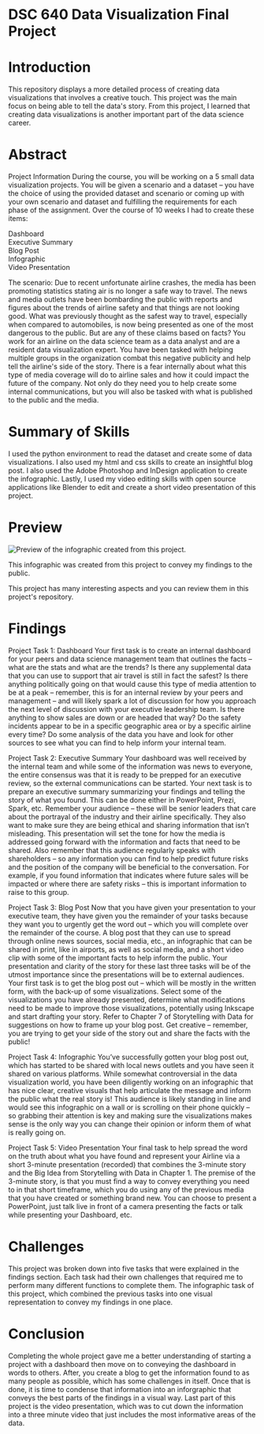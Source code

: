 # DSC 640 Data Visualization Final Project



# Introduction
This repository displays a more detailed process of creating data visualizations that involves a creative touch. This project was the main focus on being able to tell the data's story. From this project, I learned that creating data visualizations is another important part of the data science career. 



# Abstract
Project Information  During the course, you will be working on a 5 small data visualization projects. You will be given a scenario and a dataset – you have the choice of using the provided dataset and scenario or coming up with your own scenario and dataset and fulfilling the requirements for each phase of the assignment. Over the course of 10 weeks I had to create these items:      

  Dashboard    
  Executive Summary      
  Blog Post     
  Infographic     
  Video Presentation
  
The scenario:  Due to recent unfortunate airline crashes, the media has been promoting statistics stating air is no longer a safe way to travel. The news and media outlets have been bombarding the public with reports and figures about the trends of airline safety and that things are not looking good. What was previously thought as the safest way to travel, especially when compared to automobiles, is now being presented as one of the most dangerous to the public. But are any of these claims based on facts?  You work for an airline on the data science team as a data analyst and are a resident data visualization expert. You have been tasked with helping multiple groups in the organization combat this negative publicity and help tell the airline's side of the story. There is a fear internally about what this type of media coverage will do to airline sales and how it could impact the future of the company. Not only do they need you to help create some internal communications, but you will also be tasked with what is published to the public and the media.  



# Summary of Skills
I used the python environment to read the dataset and create some of data visualizations. I also used my html and css skills to create an insightful blog post. I also used the Adobe Photoshop and InDesign application to create the infographic. Lastly, I used my video editing skills with open source applications like Blender to edit and create a short video presentation of this project.



# Preview

![Preview of the infographic created from this project.](https://github.com/micgonzalez/DSC640-Summer-2020-Course-Project/blob/master/dsc640_infographic.png)

This infographic was created from this project to convey my findings to the public.

This project has many interesting aspects and you can review them in this project's repository.



# Findings
Project Task 1:  Dashboard  Your first task is to create an internal dashboard for your peers and data science management team that outlines the facts – what are the stats and what are the trends? Is there any supplemental data that you can use to support that air travel is still in fact the safest? Is there anything politically going on that would cause this type of media attention to be at a peak – remember, this is for an internal review by your peers and management – and will likely spark a lot of discussion for how you approach the next level of discussion with your executive leadership team. Is there anything to show sales are down or are headed that way? Do the safety incidents appear to be in a specific geographic area or by a specific airline every time? Do some analysis of the data you have and look for other sources to see what you can find to help inform your internal team.  

Project Task 2:  Executive Summary  Your dashboard was well received by the internal team and while some of the information was news to everyone, the entire consensus was that it is ready to be prepped for an executive review, so the external communications can be started. Your next task is to prepare an executive summary summarizing your findings and telling the story of what you found. This can be done either in PowerPoint, Prezi, Spark, etc.  Remember your audience – these will be senior leaders that care about the portrayal of the industry and their airline specifically. They also want to make sure they are being ethical and sharing information that isn’t misleading. This presentation will set the tone for how the media is addressed going forward with the information and facts that need to be shared. Also remember that this audience regularly speaks with shareholders – so any information you can find to help predict future risks and the position of the company will be beneficial to the conversation. For example, if you found information that indicates where future sales will be impacted or where there are safety risks – this is important information to raise to this group.  

Project Task 3:  Blog Post  Now that you have given your presentation to your executive team, they have given you the remainder of your tasks because they want you to urgently get the word out – which you will complete over the remainder of the course. A blog post that they can use to spread through online news sources, social media, etc., an infographic that can be shared in print, like in airports, as well as social media, and a short video clip with some of the important facts to help inform the public.  Your presentation and clarity of the story for these last three tasks will be of the utmost importance since the presentations will be to external audiences.  Your first task is to get the blog post out – which will be mostly in the written form, with the back-up of some visualizations. Select some of the visualizations you have already presented, determine what modifications need to be made to improve those visualizations, potentially using Inkscape and start drafting your story. Refer to Chapter 7 of Storytelling with Data for suggestions on how to frame up your blog post. Get creative – remember, you are trying to get your side of the story out and share the facts with the public!  

Project Task 4:  Infographic  You’ve successfully gotten your blog post out, which has started to be shared with local news outlets and you have seen it shared on various platforms. While somewhat controversial in the data visualization world, you have been diligently working on an infographic that has nice clear, creative visuals that help articulate the message and inform the public what the real story is! This audience is likely standing in line and would see this infographic on a wall or is scrolling on their phone quickly – so grabbing their attention is key and making sure the visualizations makes sense is the only way you can change their opinion or inform them of what is really going on.  

Project Task 5:  Video Presentation  Your final task to help spread the word on the truth about what you have found and represent your Airline via a short 3-minute presentation (recorded) that combines the 3-minute story and the Big Idea from Storytelling with Data in Chapter 1. The premise of the 3-minute story, is that you must find a way to convey everything you need to in that short timeframe, which you do using any of the previous media that you have created or something brand new. You can choose to present a PowerPoint, just talk live in front of a camera presenting the facts or talk while presenting your Dashboard, etc. 



# Challenges
This project was broken down into five tasks that were explained in the findings section. Each task had their own challenges that required me to perform many different functions to complete them. The infographic task of this project, which combined the previous tasks into one visual representation to convey my findings in one place.   



# Conclusion
Completing the whole project gave me a better understanding of starting a project with a dashboard then move on to conveying the dashboard in words to others. After, you create a blog to get the information found to as many people as possible, which has some challenges in itself. Once that is done, it is time to condense that information into an inforgraphic that conveys the best parts of the findings in a visual way. Last part of this project is the video presentation, which was to cut down the information into a three minute video that just includes the most informative areas of the data.
